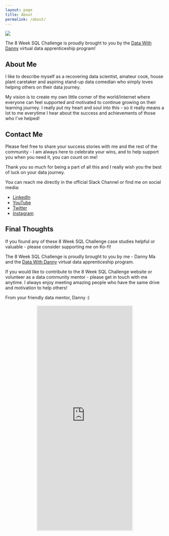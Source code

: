 ```yaml
---
layout: page
title: About
permalink: /about/
---
```


<img src="{{ site.baseurl }}/images/8-week-sql-challenge.png">

The 8 Week SQL Challenge is proudly brought to you by the [Data With Danny](https://www.datawithdanny.com) virtual data apprenticeship program!

## About Me

I like to describe myself as a recovering data scientist, amateur cook, house plant caretaker and aspiring stand-up data comedian who simply loves helping others on their data journey.

My vision is to create my own little corner of the world/internet where everyone can feel supported and motivated to continue growing on their learning journey. I really put my heart and soul into this - so it really means a lot to me everytime I hear about the success and achievements of those who I've helped!

## Contact Me

Please feel free to share your success stories with me and the rest of the community - I am always here to celebrate your wins, and to help support you when you need it, you can count on me!

Thank you so much for being a part of all this and I really wish you the best of luck on your data journey.

You can reach me directly in the official Slack Channel or find me on social media:

* [LinkedIn](https://linkedin.com/in/datawithdanny)
* [YouTube](https://youtube.com/dannyma)
* [Twitter](https://twitter.com/datawithdanny)
* [Instagram](https://www.instagram.com/datawithdanny/)


## Final Thoughts

<center><script type='text/javascript' src='https://storage.ko-fi.com/cdn/widget/Widget_2.js'></script><script type='text/javascript'>kofiwidget2.init('Support Me on Ko-fi', '#0bc1da', 'Q5Q7568W3');kofiwidget2.draw();</script></center>

If you found any of these 8 Week SQL Challenge case studies helpful or valuable - please consider supporting me on Ko-fi!

The 8 Week SQL Challenge is proudly brought to you by me - Danny Ma and the [Data With Danny](https://bit.ly/datawithdanny-8wsc) virtual data apprenticeship program.

If you would like to contribute to the 8 Week SQL Challenge website or volunteer as a data community mentor - please get in touch with me anytime. I always enjoy meeting amazing people who have the same drive and motivation to help others!

From your friendly data mentor,
Danny :)

<center><div class='colorful-container'><iframe src='https://ko-fi.com/dannyma/?hidefeed=true&widget=true&embed=true&preview=true' style='border:none;width:60%;padding:4px;background:#f9f9f9;' height='712' title='dannyma'></iframe>
</div></center>
